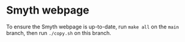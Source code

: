 # Smyth webpage

To ensure the Smyth webpage is up-to-date, run `make all` on the `main` branch,
then run `./copy.sh` on this branch.
